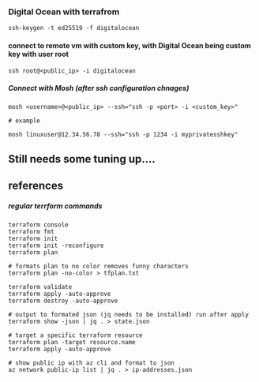### Digital Ocean with terrafrom

```
ssh-keygen -t ed25519 -f digitalocean
```

#### connect to remote vm with custom key, with Digital Ocean being custom key with user root
```
ssh root@<public_ip> -i digitalocean
```

##### Connect with Mosh (after ssh configuration chnages)

```
mosh <username>@<public_ip> --ssh="ssh -p <port> -i <custom_key>"

# example

mosh linuxuser@12.34.56.78 --ssh="ssh -p 1234 -i myprivatesshkey"
```

## Still needs some tuning up....

## references

##### regular terrform commands
```
terraform console
terraform fmt
terraform init
terraform init -reconfigure
terraform plan 

# formats plan to no color removes funny characters
terraform plan -no-color > tfplan.txt

terraform validate
terraform apply -auto-approve
terraform destroy -auto-approve

# output to formated json (jq needs to be installed) run after apply
terraform show -json | jq . > state.json

# target a specific terraform resource
terraform plan -target resource.name 
terraform apply -auto-approve

# show public ip with az cli and format to json
az network public-ip list | jq . > ip-addresses.json

```



